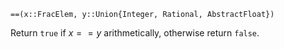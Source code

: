 ```
==(x::FracElem, y::Union{Integer, Rational, AbstractFloat})
```

Return `true` if $x == y$ arithmetically, otherwise return `false`.

